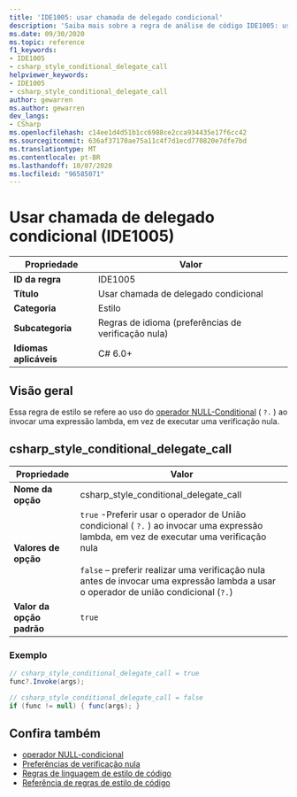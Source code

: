```yaml
---
title: 'IDE1005: usar chamada de delegado condicional'
description: 'Saiba mais sobre a regra de análise de código IDE1005: usar chamada de delegado condicional'
ms.date: 09/30/2020
ms.topic: reference
f1_keywords:
- IDE1005
- csharp_style_conditional_delegate_call
helpviewer_keywords:
- IDE1005
- csharp_style_conditional_delegate_call
author: gewarren
ms.author: gewarren
dev_langs:
- CSharp
ms.openlocfilehash: c14ee1d4d51b1cc6988ce2cca934435e17f6cc42
ms.sourcegitcommit: 636af37170ae75a11c4f7d1ecd770820e7dfe7bd
ms.translationtype: MT
ms.contentlocale: pt-BR
ms.lasthandoff: 10/07/2020
ms.locfileid: "96585071"
---
```

# <a name="use-conditional-delegate-call-ide1005"></a>Usar chamada de delegado condicional (IDE1005)

|Propriedade|Valor|
|-|-|
| **ID da regra** | IDE1005 |
| **Título** | Usar chamada de delegado condicional |
| **Categoria** | Estilo |
| **Subcategoria** | Regras de idioma (preferências de verificação nula) |
| **Idiomas aplicáveis** | C# 6.0+ |

## <a name="overview"></a>Visão geral

Essa regra de estilo se refere ao uso do [operador NULL-Conditional](../../../csharp/language-reference/operators/member-access-operators.md#null-conditional-operators--and-) ( `?.` ) ao invocar uma expressão lambda, em vez de executar uma verificação nula.

## <a name="csharp_style_conditional_delegate_call"></a>csharp_style_conditional_delegate_call

|Propriedade|Valor|
|-|-|
| **Nome da opção** | csharp_style_conditional_delegate_call
| **Valores de opção** | `true` -Preferir usar o operador de União condicional ( `?.` ) ao invocar uma expressão lambda, em vez de executar uma verificação nula<br /><br />`false` – preferir realizar uma verificação nula antes de invocar uma expressão lambda a usar o operador de união condicional (`?.`) |
| **Valor da opção padrão** | `true` |

### <a name="example"></a>Exemplo

```csharp
// csharp_style_conditional_delegate_call = true
func?.Invoke(args);

// csharp_style_conditional_delegate_call = false
if (func != null) { func(args); }
```

## <a name="see-also"></a>Confira também

- [operador NULL-condicional](../../../csharp/language-reference/operators/member-access-operators.md#null-conditional-operators--and-)
- [Preferências de verificação nula](null-checking-preferences.md)
- [Regras de linguagem de estilo de código](language-rules.md)
- [Referência de regras de estilo de código](index.md)
